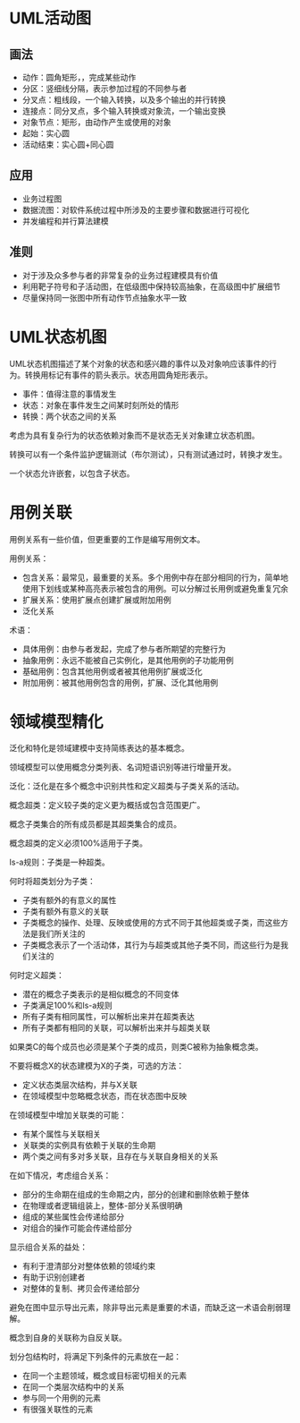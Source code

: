 # UML活动图
## 画法
+ 动作：圆角矩形，，完成某些动作
+ 分区：竖细线分隔，表示参加过程的不同参与者
+ 分叉点：粗线段，一个输入转换，以及多个输出的并行转换
+ 连接点：同分叉点，多个输入转换或对象流，一个输出变换
+ 对象节点：矩形，由动作产生或使用的对象
+ 起始：实心圆
+ 活动结束：实心圆+同心圆

## 应用
+ 业务过程图
+ 数据流图：对软件系统过程中所涉及的主要步骤和数据进行可视化
+ 并发编程和并行算法建模

## 准则
+ 对于涉及众多参与者的非常复杂的业务过程建模具有价值
+ 利用靶子符号和子活动图，在低级图中保持较高抽象，在高级图中扩展细节
+ 尽量保持同一张图中所有动作节点抽象水平一致

# UML状态机图
UML状态机图描述了某个对象的状态和感兴趣的事件以及对象响应该事件的行为。转换用标记有事件的箭头表示。状态用圆角矩形表示。

+ 事件：值得注意的事情发生
+ 状态：对象在事件发生之间某时刻所处的情形
+ 转换：两个状态之间的关系

考虑为具有复杂行为的状态依赖对象而不是状态无关对象建立状态机图。

转换可以有一个条件监护逻辑测试（布尔测试），只有测试通过时，转换才发生。

一个状态允许嵌套，以包含子状态。

# 用例关联
用例关系有一些价值，但更重要的工作是编写用例文本。

用例关系：
+ 包含关系：最常见，最重要的关系。多个用例中存在部分相同的行为，简单地使用下划线或某种高亮表示被包含的用例。可以分解过长用例或避免重复冗余
+ 扩展关系：使用扩展点创建扩展或附加用例
+ 泛化关系

术语：
+ 具体用例：由参与者发起，完成了参与者所期望的完整行为
+ 抽象用例：永远不能被自己实例化，是其他用例的子功能用例
+ 基础用例：包含其他用例或者被其他用例扩展或泛化
+ 附加用例：被其他用例包含的用例，扩展、泛化其他用例

# 领域模型精化
泛化和特化是领域建模中支持简练表达的基本概念。

领域模型可以使用概念分类列表、名词短语识别等进行增量开发。

泛化：泛化是在多个概念中识别共性和定义超类与子类关系的活动。

概念超类：定义较子类的定义更为概括或包含范围更广。

概念子类集合的所有成员都是其超类集合的成员。

概念超类的定义必须100%适用于子类。

Is-a规则：子类是一种超类。

何时将超类划分为子类：
+ 子类有额外的有意义的属性
+ 子类有额外有意义的关联
+ 子类概念的操作、处理、反映或使用的方式不同于其他超类或子类，而这些方法是我们所关注的
+ 子类概念表示了一个活动体，其行为与超类或其他子类不同，而这些行为是我们关注的

何时定义超类：
+ 潜在的概念子类表示的是相似概念的不同变体
+ 子类满足100%和Is-a规则
+ 所有子类有相同属性，可以解析出来并在超类表达
+ 所有子类都有相同的关联，可以解析出来并与超类关联

如果类C的每个成员也必须是某个子类的成员，则类C被称为抽象概念类。

不要将概念X的状态建模为X的子类，可选的方法：
+ 定义状态类层次结构，并与X关联
+ 在领域模型中忽略概念状态，而在状态图中反映

在领域模型中增加关联类的可能：
+ 有某个属性与关联相关
+ 关联类的实例具有依赖于关联的生命期
+ 两个类之间有多对多关联，且存在与关联自身相关的关系

在如下情况，考虑组合关系：
+ 部分的生命期在组成的生命期之内，部分的创建和删除依赖于整体
+ 在物理或者逻辑组装上，整体-部分关系很明确
+ 组成的某些属性会传递给部分
+ 对组合的操作可能会传递给部分

显示组合关系的益处：
+ 有利于澄清部分对整体依赖的领域约束
+ 有助于识别创建者
+ 对整体的复制、拷贝会传递给部分

避免在图中显示导出元素，除非导出元素是重要的术语，而缺乏这一术语会削弱理解。

概念到自身的关联称为自反关联。

划分包结构时，将满足下列条件的元素放在一起：
+ 在同一个主题领域，概念或目标密切相关的元素
+ 在同一个类层次结构中的关系
+ 参与同一个用例的元素
+ 有很强关联性的元素